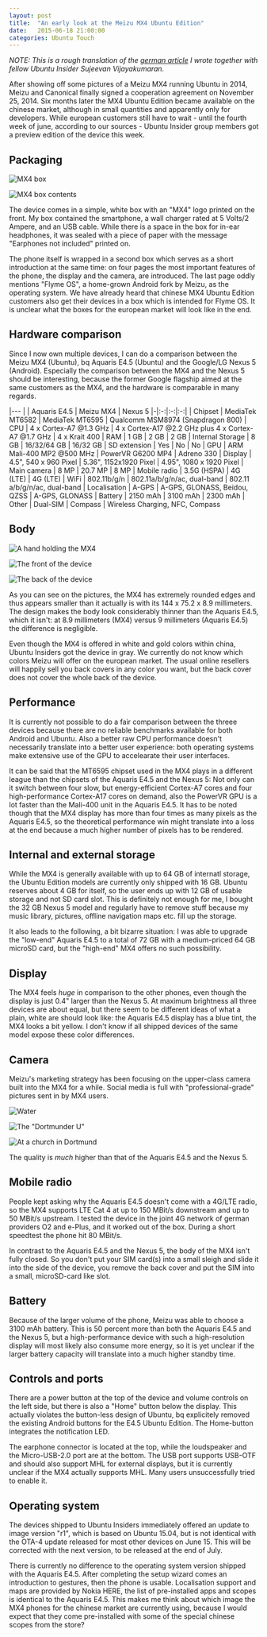 ```yaml
---
layout: post
title:  "An early look at the Meizu MX4 Ubuntu Edition"
date:   2015-06-18 21:00:00
categories: Ubuntu Touch
---
```



*NOTE: This is a rough translation of the [german article][ubuntuusers-mx4] I wrote together with fellow Ubuntu Insider Sujeevan Vijayakumaran.*

After showing off some pictures of a Meizu MX4 running Ubuntu in 2014, Meizu and Canonical finally signed a cooperation agreement on November 25, 2014. Six months later the MX4 Ubuntu Edition became available on the chinese market, although in small quantities and apparently only for developers. While european customers still have to wait - until the fourth week of june, according to our sources - Ubuntu Insider group members got a preview edition of the device this week.


## Packaging

![MX4 box]({{site.url}}/images/meizu-mx4-insider/meizumx4_box.JPG)

![MX4 box contents]({{site.url}}/images/meizu-mx4-insider/meizumx4_inhalt.JPG)


The device comes in a simple, white box with an "MX4" logo printed on the front. My box contained the smartphone, a wall charger rated at 5 Volts/2 Ampere, and an USB cable. While there is a space in the box for in-ear headphones, it was sealed with a piece of paper with the message "Earphones not included" printed on.

The phone itself is wrapped in a second box which serves as a short introduction at the same time: on four pages the most important features of the phone, the display and the camera, are introduced. The last page oddly mentions "Flyme OS", a home-grown Android fork by Meizu, as the operating system. We have already heard that chinese MX4 Ubuntu Edition customers also get their devices in a box which is intended for Flyme OS. It is unclear what the boxes for the european market will look like in the end.


## Hardware comparison

Since I now own multiple devices, I can do a comparison between the Meizu MX4 (Ubuntu), bq Aquaris E4.5 (Ubuntu) and the Google/LG Nexus 5 (Android). Especially the comparison between the MX4 and the Nexus 5 should be interesting, because the former Google flagship aimed at the same customers as the MX4, and the hardware is comparable in many regards.



|---
| | Aquaris E4.5 | Meizu MX4 | Nexus 5
|-|:-:|:-:|:-:|
| Chipset | MediaTek MT6582 | MediaTek MT6595 | Qualcomm MSM8974 (Snapdragon 800)
| CPU | 4 x Cortex-A7 @1.3 GHz | 4 x Cortex-A17 @2.2 GHz plus 4 x Cortex-A7 @1.7 GHz | 4 x Krait 400
| RAM | 1 GB | 2 GB | 2 GB
| Internal Storage | 8 GB | 16/32/64 GB | 16/32 GB
| SD extension | Yes | No | No
| GPU | ARM Mali-400 MP2 @500 MHz | PowerVR G6200 MP4 | Adreno 330
| Display | 4.5", 540 x 960 Pixel | 5.36", 1152x1920 Pixel | 4.95", 1080 x 1920 Pixel
| Main camera | 8 MP | 20.7 MP | 8 MP
| Mobile radio | 3.5G (HSPA) | 4G (LTE) | 4G (LTE)
| WiFi | 802.11b/g/n | 802.11a/b/g/n/ac, dual-band | 802.11 a/b/g/n/ac, dual-band
| Localisation | A-GPS | A-GPS, GLONASS, Beidou, QZSS | A-GPS, GLONASS
| Battery | 2150 mAh | 3100 mAh | 2300 mAh
| Other | Dual-SIM | Compass | Wireless Charging, NFC, Compass


## Body

![A hand holding the MX4]({{site.url}}/images/meizu-mx4-insider/meizumx4_hand.JPG)

![The front of the device]({{site.url}}/images/meizu-mx4-insider/meizumx4_vorderseite.JPG)

![The back of the device]({{site.url}}/images/meizu-mx4-insider/meizumx4_rueckseite.JPG)


As you can see on the pictures, the MX4 has extremely rounded edges and thus appears smaller than it actually is with its 144 x 75.2 x 8.9 millimeters. The design makes the body look considerably thinner than the Aquaris E4.5, which it isn't: at 8.9 millimeters (MX4) versus 9 millimeters (Aquaris E4.5) the difference is negligible.

Even though the MX4 is offered in white and gold colors within china, Ubuntu Insiders got the device in gray. We currently do not know which colors Meizu will offer on the european market. The usual online resellers will happily sell you back covers in any color you want, but the back cover does not cover the whole back of the device.


## Performance

It is currently not possible to do a fair comparison between the threee devices because there are no reliable benchmarks available for both Android and Ubuntu. Also a better raw CPU performance doesn't necessarily translate into a better user experience: both operating systems make extensive use of the GPU to accelearate their user interfaces.

It can be said that the MT6595 chipset used in the MX4 plays in a different league than the chipsets of the Aquaris E4.5 and the Nexus 5: Not only can it switch between four slow, but energy-efficient Cortex-A7 cores and four high-performance Cortex-A17 cores on demand, also the PowerVR GPU is a lot faster than the Mali-400 unit in the Aquaris E4.5. It has to be noted though that the MX4 display has more than four times as many pixels as the Aquaris E4.5, so the theoretical performance win might translate into a loss at the end because a much higher number of pixels has to be rendered.


## Internal and external storage

While the MX4 is generally available with up to 64 GB of internatl storage, the Ubuntu Edition models are currently only shipped with 16 GB. Ubuntu reserves about 4 GB for itself, so the user ends up with 12 GB of usable storage and not SD card slot. This is definitely not enough for me, I bought the 32 GB Nexus 5 model and regularly have to remove stuff because my music library, pictures, offline navigation maps etc. fill up the storage.

It also leads to the following, a bit bizarre situation: I was able to upgrade the "low-end" Aquaris E4.5 to a total of 72 GB with a medium-priced 64 GB microSD card, but the "high-end" MX4 offers no such possibility.


## Display

The MX4 feels *huge* in comparison to the other phones, even though the display is just 0.4" larger than the Nexus 5. At maximum brightness all three devices are about equal, but there seem to be different ideas of what a plain, white are should look like: the Aquaris E4.5 display has a blue tint, the MX4 looks a bit yellow. I don't know if all shipped devices of the same model expose these color differences.


## Camera

Meizu's marketing strategy has been focusing on the upper-class camera built into the MX4 for a while. Social media is full with "professional-grade" pictures sent in by MX4 users.


![Water]({{site.url}}/images/meizu-mx4-insider/meizumx4_photo1.JPG)

![The "Dortmunder U"]({{site.url}}/images/meizu-mx4-insider/meizumx4_photo2.JPG)

![At a church in Dortmund]({{site.url}}/images/meizu-mx4-insider/meizumx4_photo3.JPG)


The quality is *much* higher than that of the Aquaris E4.5 and the Nexus 5.


## Mobile radio

People kept asking why the Aquaris E4.5 doesn't come with a 4G/LTE radio, so the MX4 supports LTE Cat 4 at up to 150 MBit/s downstream and up to 50 MBit/s upstream. I tested the device in the joint 4G network of german providers O2 and e-Plus, and it worked out of the box. During a short speedtest the phone hit 80 MBit/s.

In contrast to the Aquaris E4.5 and the Nexus 5, the body of the MX4 isn't fully closed. So you don't put your SIM card(s) into a small sleigh and slide it into the side of the device, you remove the back cover and put the SIM into a small, microSD-card like slot.


## Battery

Because of the larger volume of the phone, Meizu was able to choose a 3100 mAh battery. This is 50 percent more than both the Aquaris E4.5 and the Nexus 5, but a high-performance device with such a high-resolution display will most likely also consume more energy, so it is yet unclear if the larger battery capacity will translate into a much higher standby time.


## Controls and ports

There are a power button at the top of the device and volume controls on the left side, but there is also a "Home" button below the display. This actually violates the button-less design of Ubuntu, bq explicitely removed the existing Android buttons for the E4.5 Ubuntu Edition. The Home-button integrates the notification LED.

The earphone connector is located at the top, while the loudspeaker and the Micro-USB-2.0 port are at the bottom. The USB port supports USB-OTF and should also support MHL for external displays, but it is currently unclear if the MX4 actually supports MHL. Many users unsuccessfully tried to enable it.


## Operating system

The devices shipped to Ubuntu Insiders immediately offered an update to image version "r1", which is based on Ubuntu 15.04, but is not identical with the OTA-4 update released for most other devices on June 15. This will be corrected with the next version, to be released at the end of July.

There is currently no difference to the operating system version shipped with the Aquaris E4.5. After completing the setup wizard comes an introduction to gestures, then the phone is usable. Localisation support and maps are provided by Nokia HERE, the list of pre-installed apps and scopes is identical to the Aquaris E4.5. This makes me think about which image the MX4 phones for the chinese market are currently using, because I would expect that they come pre-installed with some of the special chinese scopes from the store?


[ubuntuusers-mx4]: https://ikhaya.ubuntuusers.de/2015/06/17/erste-eindruecke-vom-meizu-mx4/

